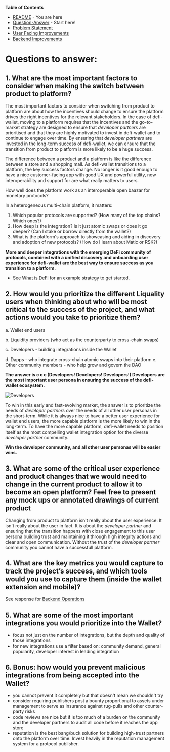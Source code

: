 **Table of Contents**

* [README](https://github.com/alokm/defi-wallet/blob/main/README.md) - You are here
* [Question-Answer](https://github.com/alokm/defi-wallet/blob/main/question-answer.md) - Start here!
* [Problem Statement](https://github.com/alokm/defi-wallet/blob/main/problem-statement.md) 
* [User Facing Improvements](https://github.com/alokm/defi-wallet/blob/main/user-facing.md#user-facing-product-improvements)
* [Backend Improvements](https://github.com/alokm/defi-wallet/blob/main/Backend.md#backend-product-operations)


# Questions to answer:

## 1. What are the most important factors to consider when making the switch between product to platform? 

The most important factors to consider when switching from product to platform are about how the incentives should change to ensure the platform drives the right incentives for the relevant stakeholders. In the case of defi-wallet, moving to a platform requires that the incentives and the go-to-market strategy are designed to ensure that *developer partners* are prioritised and that they are highly motivated to invest in defi-wallet and to continue to engage over time. By ensuring that *developer partners* are invested in the long-term success of defi-wallet, we can ensure that the transition from product to platform is more likely to be a huge success.

The difference between a product and a platform is like the difference between a store and a shopping mall. As defi-wallet transitions to a platform, the key success factors change. No longer is it good enough to have a nice customer-facing app with good UX and powerful utility, now interoperability and support for <insert my favorite protocol> are what really matters to users. 
  
How well does the platform work as an interoperable open baazar for monetary protocols? 
  
In a heterogeneous multi-chain platform, it matters: 
1. Which popular protocols are supported? (How many of the top chains? Which ones?)
2. How deep is the integration? Is it just atomic swaps or does it go deeper? (Can I stake or borrow directly from the wallet?)
3. What is the platform's approach to showcasing and aiding in discovery and adoption of new protocols? (How do I learn about Matic or RSK?)
    
**More and deeper integrations with the emerging DeFi community of protocols, combined with a unified discovery and onboarding user experience for defi-wallet are the best way to ensure success as you transition to a platform.**
  
* See [What is DeFi](https://github.com/alokm/defi-wallet/blob/main/user-facing.md#3-what-is-defi) for an example strategy to get started.

## 2. How would you prioritize the different Liquality users when thinking about who will be most critical to the success of the project, and what actions would you take to prioritize them? 

a. Wallet end users

b. Liquidity providers (who act as the counterparty to cross-chain swaps) 

c. Developers - building integrations inside the Wallet 

d. Dapps - who integrate cross-chain atomic swaps into their platform e. Other community members - who help grow and govern the DAO 

**The answer is c c c (Developers! Developers! Developers!) 
Developers are the most important user persona in ensuring the success of the defi-wallet ecosystem.**

![Developers](https://i1.sndcdn.com/artworks-000006621616-ej5015-t500x500.jpg)

To win in this early and fast-evolving market, the answer is to prioritize the needs of *developer partners* over the needs of all other user personas in the short-term. While it is always nice to have a better user experience for wallet end users, the more capable platform is the more likely to win in the long-term. To have the more capable platform, defi-wallet needs to position itself as the most compelling wallet integration option for the diverse *developer partner* community. 
  
**Win the developer community, and all other user personas will be easier wins.**

## 3. What are some of the critical user experience and product changes that we would need to change in the current product to allow it to become an open platform? Feel free to present any mock ups or annotated drawings of current product 
  
Changing from product to platform isn't really about the user experience. It isn't really about the user in fact. It is about the *developer partner* and ensuring that the transition happens with close engagement to this user persona building trust and maintaining it through high integrity actions and clear and open communication. Without the trust of the *developer partner* community you cannot have a successfull platform.

## 4. What are the key metrics you would capture to track the project’s success, and which tools would you use to capture them (inside the wallet extension and mobile)? 
  
See response for [Backend Operations](https://github.com/alokm/defi-wallet/blob/main/Backend.md)

## 5. What are some of the most important integrations you would prioritize into the Wallet? 
  
* focus not just on the number of integrations, but the depth and quality of those integrations
* for new integrations use a filter based on: community demand, general popularity, developer interest in leading integration

## 6. Bonus: how would you prevent malicious integrations from being accepted into the Wallet?

* you cannot prevent it completely but that doesn't mean we shouldn't try
* consider requiring publishers post a bounty proportional to assets under management to serve as insurance against rug-pulls and other counter-party risks
* code reviews are nice but it is too much of a burden on the community and the developer partners to audit all code before it reaches the app store
* reputation is the best bang/buck solution for building high-trust partners onto the platform over time. Invest heavily in the reputation management system for a protocol publisher.
